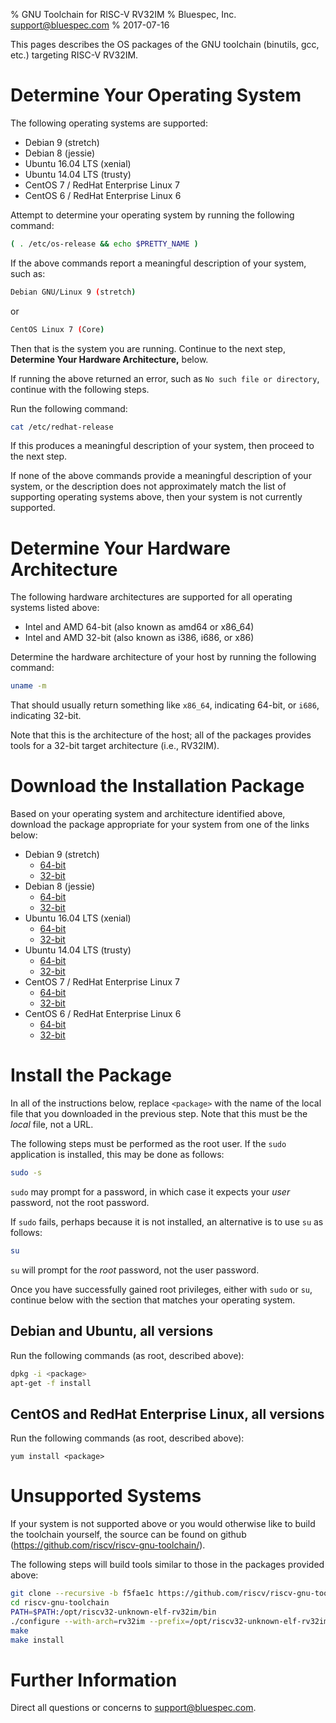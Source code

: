 % GNU Toolchain for RISC-V RV32IM
% Bluespec, Inc. <support@bluespec.com>
% 2017-07-16

<!--
  generate html with:
    pandoc -s -f markdown -t html -o riscv-gnu-toolchain.html riscv-gnu-toolchain.md
-->

This pages describes the OS packages of the GNU toolchain (binutils,
gcc, etc.) targeting RISC-V RV32IM.

# Determine Your Operating System

The following operating systems are supported:

* Debian 9 (stretch)
* Debian 8 (jessie)
* Ubuntu 16.04 LTS (xenial)
* Ubuntu 14.04 LTS (trusty)
* CentOS 7 / RedHat Enterprise Linux 7
* CentOS 6 / RedHat Enterprise Linux 6

Attempt to determine your operating system by running the following
command:

~~~sh
( . /etc/os-release && echo $PRETTY_NAME )
~~~

If the above commands report a meaningful description of your system,
such as:

~~~sh
Debian GNU/Linux 9 (stretch)
~~~

or

~~~sh
CentOS Linux 7 (Core)
~~~

Then that is the system you are running.  Continue to the next step,
**Determine Your Hardware Architecture,** below.

If running the above returned an error, such as `No such file or
directory`, continue with the following steps.

Run the following command:

~~~sh
cat /etc/redhat-release
~~~

If this produces a meaningful description of your system, then proceed
to the next step.

If none of the above commands provide a meaningful description of your
system, or the description does not approximately match the list of
supporting operating systems above, then your system is not currently
supported.

# Determine Your Hardware Architecture

The following hardware architectures are supported for all operating
systems listed above:

* Intel and AMD 64-bit (also known as amd64 or x86_64)
* Intel and AMD 32-bit (also known as i386, i686, or x86)

Determine the hardware architecture of your host by running the
following command:

~~~sh
uname -m
~~~

That should usually return something like `x86_64`, indicating 64-bit,
or `i686`, indicating 32-bit.

Note that this is the architecture of the host; all of the packages
provides tools for a 32-bit target architecture (i.e., RV32IM).

# Download the Installation Package

Based on your operating system and architecture identified above,
download the package appropriate for your system from one of the links
below:

* Debian 9 (stretch)
    * [64-bit](stretch/riscv32-unknown-elf-rv32im_20170602+2_amd64.deb)
    * [32-bit](stretch/riscv32-unknown-elf-rv32im_20170602+2_i386.deb)
* Debian 8 (jessie)
    * [64-bit](jessie/riscv32-unknown-elf-rv32im_20170602+2_amd64.deb)
    * [32-bit](jessie/riscv32-unknown-elf-rv32im_20170602+2_i386.deb)
* Ubuntu 16.04 LTS (xenial)
    * [64-bit](xenial/riscv32-unknown-elf-rv32im_20170602+2_amd64.deb)
    * [32-bit](xenial/riscv32-unknown-elf-rv32im_20170602+2_i386.deb)
* Ubuntu 14.04 LTS (trusty)
    * [64-bit](trusty/riscv32-unknown-elf-rv32im_20170602+2_amd64.deb)
    * [32-bit](trusty/riscv32-unknown-elf-rv32im_20170602+2_i386.deb)
* CentOS 7 / RedHat Enterprise Linux 7
    * [64-bit](centos/riscv-gnu-toolchain-20170602+2-1.el7.centos.x86_64.rpm)
    * [32-bit](centos/riscv-gnu-toolchain-20170602+2-1.el7.centos.i686.rpm)
* CentOS 6 / RedHat Enterprise Linux 6
    * [64-bit](centos/riscv-gnu-toolchain-20170602+2-1.el6.x86_64.rpm)
    * [32-bit](centos/riscv-gnu-toolchain-20170602+2-1.el6.i686.rpm)

# Install the Package

In all of the instructions below, replace `<package>` with the name of
the local file that you downloaded in the previous step.  Note that
this must be the *local* file, not a URL.

The following steps must be performed as the root user.  If the `sudo`
application is installed, this may be done as follows:

~~~sh
sudo -s
~~~

`sudo` may prompt for a password, in which case it expects your *user*
password, not the root password.

If `sudo` fails, perhaps because it is not installed, an alternative
is to use `su` as follows:

~~~sh
su
~~~

`su` will prompt for the *root* password, not the user password.

Once you have successfully gained root privileges, either with `sudo`
or `su`, continue below with the section that matches your operating
system.

## Debian and Ubuntu, all versions

Run the following commands (as root, described above):

~~~sh
dpkg -i <package>
apt-get -f install
~~~

## CentOS and RedHat Enterprise Linux, all versions

Run the following commands (as root, described above):

~~~
yum install <package>
~~~

# Unsupported Systems

If your system is not supported above or you would otherwise like to
build the toolchain yourself, the source can be found on
github (<https://github.com/riscv/riscv-gnu-toolchain/>).

The following steps will build tools similar to those in the packages
provided above:

~~~sh
git clone --recursive -b f5fae1c https://github.com/riscv/riscv-gnu-toolchain.git
cd riscv-gnu-toolchain
PATH=$PATH:/opt/riscv32-unknown-elf-rv32im/bin
./configure --with-arch=rv32im --prefix=/opt/riscv32-unknown-elf-rv32im
make
make install
~~~

# Further Information

Direct all questions or concerns to <support@bluespec.com>.
